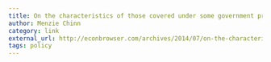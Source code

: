 ```yaml
---
title: On the characteristics of those covered under some government programs
author: Menzie Chinn
category: link
external_url: http://econbrowser.com/archives/2014/07/on-the-characteristics-of-those-covered-under-some-government-programs
tags: policy
---
```

